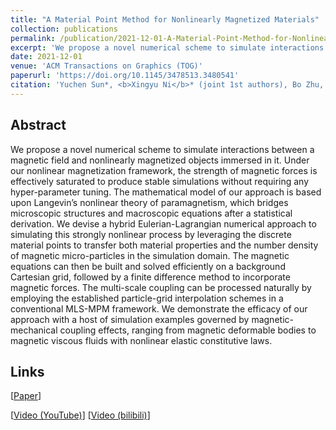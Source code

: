 ```yaml
---
title: "A Material Point Method for Nonlinearly Magnetized Materials"
collection: publications
permalink: /publication/2021-12-01-A-Material-Point-Method-for-Nonlinearly-Magnetized-Materials
excerpt: 'We propose a novel numerical scheme to simulate interactions between a magnetic field and nonlinearly magnetized objects immersed in it...'
date: 2021-12-01
venue: 'ACM Transactions on Graphics (TOG)'
paperurl: 'https://doi.org/10.1145/3478513.3480541'
citation: 'Yuchen Sun*, <b>Xingyu Ni</b>* (joint 1st authors), Bo Zhu, Bin Wang, and Baoquan Chen. 2021. A material point method for nonlinearly magnetized materials. <i>ACM Trans. Graph</i>. 40, 6, Article 1 (December 2021), 13 pages.'
---
```

## Abstract

We propose a novel numerical scheme to simulate interactions between a magnetic field and nonlinearly magnetized objects immersed in it. Under our nonlinear magnetization framework, the strength of magnetic forces is effectively saturated to produce stable simulations without requiring any hyper-parameter tuning. The mathematical model of our approach is based upon Langevin’s nonlinear theory of paramagnetism, which bridges microscopic structures and macroscopic equations after a statistical derivation. We devise a hybrid Eulerian-Lagrangian numerical approach to simulating this strongly nonlinear process by leveraging the discrete material points to transfer both material properties and the number density of magnetic micro-particles in the simulation domain. The magnetic equations can then be built and solved efficiently on a background Cartesian grid, followed by a finite difference method to incorporate magnetic forces. The multi-scale coupling can be processed naturally by employing the established particle-grid interpolation schemes in a conventional MLS-MPM framework. We demonstrate the efficacy of our approach with a host of simulation examples governed by magnetic-mechanical coupling effects, ranging from magnetic deformable bodies to magnetic viscous fluids with nonlinear elastic constitutive laws.

## Links

\[[Paper](http://Univstar.github.io/files/siga21magnetic.pdf)\]

\[[Video (YouTube)](https://youtu.be/2zqJ1wvverA)\] \[[Video (bilibili)](https://www.bilibili.com/video/BV1a44y1e76n)\] 

